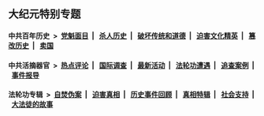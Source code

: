 ## 大纪元特别专题

#### 中共百年历史 &nbsp;>&nbsp; [党魁面目](indexes/nf1176107/README.md?10020430) &nbsp;| &nbsp; [杀人历史](indexes/nf1176106/README.md?10020430) &nbsp;| &nbsp; [破坏传统和道德](indexes/nf1176106/README.md?10020430) &nbsp;| &nbsp; [迫害文化精英](indexes/nf1176111/README.md?10020430) &nbsp;| &nbsp; [篡改历史](indexes/nf1176115/README.md?10020430) &nbsp;| &nbsp; [卖国](indexes/nf1176117/README.md?10020430) 

#### 中共活摘器官 &nbsp;>&nbsp; [热点评论](indexes/nf5879/README.md?10020430) &nbsp;| &nbsp; [国际调查](indexes/nf5947/README.md?10020430) &nbsp;| &nbsp; [最新活动](indexes/nf5883/README.md?10020430) &nbsp;| &nbsp; [法轮功遭遇](indexes/nf5881/README.md?10020430) &nbsp;| &nbsp; [追查案例](indexes/nf5880/README.md?10020430) &nbsp;| &nbsp; [事件报导](indexes/nf5877/README.md?10020430) 

#### 法轮功专辑 &nbsp;>&nbsp; [自焚伪案](indexes/nf5562/README.md?10020430) &nbsp;| &nbsp; [迫害真相](indexes/nf4379/README.md?10020430) &nbsp;| &nbsp; [历史事件回顾](indexes/nf5793/README.md?10020430) &nbsp;| &nbsp; [真相特辑](indexes/nf4389/README.md?10020430) &nbsp;| &nbsp; [社会支持](indexes/nf4386/README.md?10020430) &nbsp;| &nbsp; [大法徒的故事](indexes/nf1147481/README.md?10020430) 


